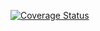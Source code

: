 [![Coverage Status](https://coveralls.io/repos/github/dlitsman/react-wake-lock/badge.svg?branch=main)](https://coveralls.io/github/dlitsman/react-wake-lock?branch=main)